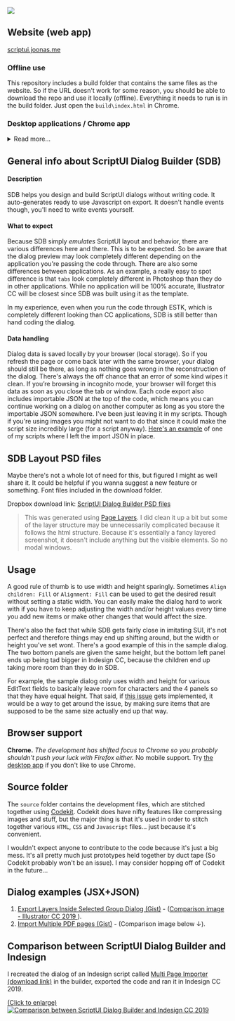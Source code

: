 [![](https://github.com/joonaspaakko/ScriptUI-Dialog-Builder-Joonas/blob/master/source/wiki-images/github-cover.png?raw=true)](https://scriptui.joonas.me)

## Website (web app)

[scriptui.joonas.me](https://scriptui.joonas.me)

### Offline use

This repository includes a build folder that contains the same files as the website. So if the URL doesn't work for some reason, you should be able to download the repo and use it locally (offline). Everything it needs to run is in the build folder. Just open the `build\index.html` in Chrome.

### Desktop applications / Chrome app

<details><summary>Read more...</summary>
  
The desktop apps won't work offline since each version of the app is only loading up the website and not a full fledged desktop app. The desktop applications are only trying to fill a small slot of convenience.

[**Download desktop applications** (Dropbox link)](https://www.dropbox.com/sh/4wy71qv8e08deh1/AADJYT4BJRQQuJvVjl5CaYgUa?dl=0).

> The desktop apps were created using an online tool that converts websites into desktop applications: [Web2Desk](https://desktop.appmaker.xyz/). They don’t seem to mention it anywhere as far as I know, but I believe Web2Desk uses [Electron](https://electronjs.org/) to create the desktop app that simply displays the chosen website (`https://scriptui.joonas.me`) using Chromium. Also, I believe they inject their own google analytics. SDB by itself doesn't gather any data. 

**Chrome App**

The download folder also includes a Chrome App. The great thing about it is that you can sync it to other computers. The downside is that it's tied to Chrome.

[**Download desktop applications** (Dropbox link)](https://www.dropbox.com/sh/4wy71qv8e08deh1/AADJYT4BJRQQuJvVjl5CaYgUa?dl=0).


**Desktop app pros**

- If you’re knee deep in the Windows ecosystem and a devout user of Internet Explorer _(or any browser that is not Chrome)_, this desktop application has got your back since it uses Chromium to display the website.
- You don't have to worry about losing progress if you wipe your browser's browsing history. Although it may be good to know the app does allow you to do that too if the need arises.
- You get an Icon in your desktop you can use to launch the web app
- You get to use the web app in its own window

**Desktop app cons**

- Can't be used offline
- There is a tiny hiccup on Windows. In Windows, the `Alt` key shows the top menu... and especially if you're duplicating items, the structure panel may shift vertically causing you to drop the item in the wrong place.
- For some reason, the icons look kinda terrible, but since these apps are generated using a 3rd party tool, there's nothing to be done about it.

</details>

## General info about ScriptUI Dialog Builder (SDB)

#### Description

SDB helps you design and build ScriptUI dialogs without writing code. It auto-generates ready to use Javascript on export. It doesn't handle events though, you'll need to write events yourself.

#### What to expect

Because SDB simply _emulates_ ScriptUI layout and behavior, there are various differences here and there. This is to be expected. So be aware that the dialog preview may look completely different depending on the application you're passing the code through. There are also some differences between applications. As an example, a really easy to spot difference is that `tabs` look completely different in Photoshop than they do in other applications. While no application will be 100% accurate, Illustrator CC will be closest since SDB was built using it as the template.

In my experience, even when you run the code through ESTK, which is completely different looking than CC applications, SDB is still better than hand coding the dialog.

#### Data handling

Dialog data is saved locally by your browser (local storage). So if you refresh the page or come back later with the same browser, your dialog should still be there, as long as nothing goes wrong in the reconstruction of the dialog. There's always the off chance that an error of some kind wipes it clean. If you’re browsing in incognito mode, your browser will forget this data as soon as you close the tab or window. Each code export also includes importable JSON at the top of the code, which means you can continue working on a dialog on another computer as long as you store the importable JSON somewhere. I've been just leaving it in my scripts. Though if you're using images you might not want to do that since it could make the script size incredibly large (for a script anyway). [Here's an example](https://github.com/joonaspaakko/Photoshop-Rename-Layers-Script/blob/59e725e3830e3567b7c1f5ef3d45af3b2a9ee03e/Rename%20Layers.jsx#L272) of one of my scripts where I left the import JSON in place.

## SDB Layout PSD files

Maybe there's not a whole lot of need for this, but figured I might as well share it. It could be helpful if you wanna suggest a new feature or something. Font files included in the download folder.

Dropbox download link: [ScriptUI Dialog Builder PSD files](https://www.dropbox.com/sh/htrtgdiv2rauyuw/AABo7Z4HHL9-RR4LOmSu7RuHa?dl=0)

> This was generated using [Page Layers](https://www.pagelayers.com/). I did clean it up a bit but some of the layer structure may be unnecessarily complicated because it follows the html structure. Because it's essentially a fancy layered screenshot, it doesn't include anything but the visible elements. So no modal windows.

## Usage

A good rule of thumb is to use width and height sparingly. Sometimes `Align children: Fill` or `Alignment: Fill` can be used to get the desired result without setting a static width. You can easily make the dialog hard to work with if you have to keep adjusting the width and/or height values every time you add new items or make other changes that would affect the size. 

There's also the fact that while SDB gets fairly close in imitating SUI, it's not perfect and therefore things may end up shifting around, but the width or height you've set wont. There's a good example of this in the sample dialog. The two bottom panels are given the same height, but the bottom left panel ends up being tad bigger in Indesign CC, because the children end up taking more room than they do in SDB.

For example, the sample dialog only uses width and height for various EditText fields to basically leave room for characters and the 4 panels so that they have equal height. That said, if [this issue](https://github.com/joonaspaakko/ScriptUI-Dialog-Builder-Joonas/issues/26) gets implemented, it would be a way to get around the issue, by making sure items that are supposed to be the same size actually end up that way. 

## Browser support

**Chrome.** _The development has shifted focus to Chrome so you probably shouldn't push your luck with Firefox either._ No mobile support. Try [the desktop app](https://github.com/joonaspaakko/ScriptUI-Dialog-Builder-Joonas/#desktop-applications) if you don't like to use Chrome.

## Source folder

The `source`  folder contains the development files, which are stitched together using [Codekit](https://codekitapp.com/). Codekit does have nifty features like compressing images and stuff, but the major thing is that it's used in order to stitch together various `HTML`, `CSS` and `Javascript` files... just because it's convenient.

I wouldn't expect anyone to contribute to the code because it's just a big mess. It's all pretty much just prototypes held together by duct tape (So Codekit probably won't be an issue). I may consider hopping off of Codekit in the future...

## Dialog examples (JSX+JSON)

1. [Export Layers Inside Selected Group Dialog (Gist)](https://gist.github.com/joonaspaakko/29c8bc6321fdb76b8fd6daa32745724e) - ([Comparison image - Illustrator CC 2019 ](https://github.com/joonaspaakko/ScriptUI-Dialog-Builder-Joonas/blob/master/source/wiki-images/export-layers-inside-selected-group-dialog.png?raw=true)).
2. [Import Multiple PDF pages (Gist)](https://gist.github.com/joonaspaakko/3752836f282819949d5d0ab7268007dd) - (Comparison image below ↓).

## Comparison between ScriptUI Dialog Builder and Indesign

I recreated the dialog of an Indesign script called [Multi Page Importer (download link)](http://indesignsecrets.com/downloads/MultiPageImporter2.5-CS5.zip) in the builder, exported the code and ran it in Indesign CC 2019.

[(Click to enlarge)](https://github.com/joonaspaakko/ScriptUI-Dialog-Builder-Joonas/blob/master/wiki-images/dialog-comparison-Import-multiple-pdf-pages.png?raw=true)
[![Comparison between ScriptUI Dialog Builder and Indesign CC 2019](https://github.com/joonaspaakko/ScriptUI-Dialog-Builder-Joonas/blob/master/source/wiki-images/dialog-comparison-Import-multiple-pdf-pages.png?raw=true)](https://github.com/joonaspaakko/ScriptUI-Dialog-Builder-Joonas/blob/master/wiki-images/dialog-comparison-Import-multiple-pdf-pages.png?raw=true)
